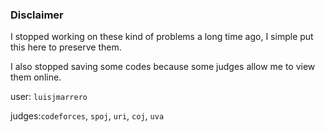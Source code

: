### Disclaimer

I stopped working on these kind of problems a long time ago, I simple put this here to preserve them.

I also stopped saving some codes because some judges allow me to view them online.

user: `luisjmarrero`

judges:`codeforces`, `spoj`, `uri`, `coj`, `uva`

